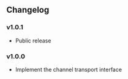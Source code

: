 ## Changelog

### v1.0.1

* Public release

### v1.0.0

* Implement the channel transport interface
